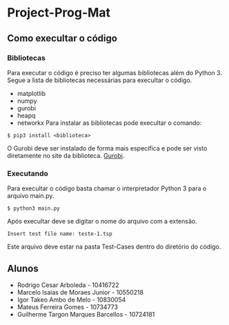 # Project-Prog-Mat
## Como execultar o código
### Bibliotecas
Para executar o código é preciso ter algumas bibliotecas além do Python 3. Segue a lista de bibliotecas necessárias para execultar o código.  
- matplotlib
- numpy
- gurobi
- heapq
- networkx
Para instalar as bibliotecas pode execultar o comando:
```
$ pip3 install <biblioteca>
```
O Gurobi deve ser instalado de forma mais específica e pode ser visto diretamente no site da biblioteca. [Gurobi](https://www.gurobi.com/).
### Executando
Para execultar o código basta chamar o interpretador Python 3 para o arquivo main.py.
```
$ python3 main.py
```
Após execultar deve se digitar o nome do arquivo com a extensão.
```
Insert test file name: teste-1.tsp
```
Este arquivo deve estar na pasta Test-Cases dentro do diretório do código.
## Alunos
- Rodrigo Cesar Arboleda - 10416722
- Marcelo Isaias de Moraes Junior - 10550218
- Igor Takeo Ambo de Melo - 10830054
- Mateus Ferreira Gomes - 10734773
- Guilherme Targon Marques Barcellos - 10724181
